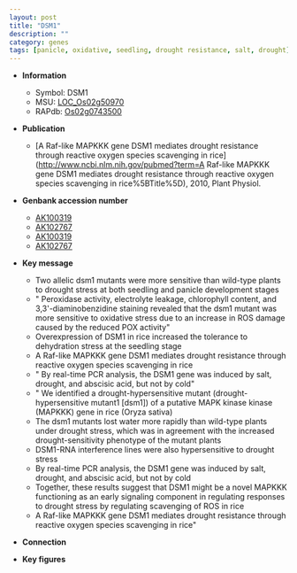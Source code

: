 ```yaml
---
layout: post
title: "DSM1"
description: ""
category: genes
tags: [panicle, oxidative, seedling, drought resistance, salt, drought]
---
```


* **Information**  
    + Symbol: DSM1  
    + MSU: [LOC_Os02g50970](http://rice.plantbiology.msu.edu/cgi-bin/ORF_infopage.cgi?orf=LOC_Os02g50970)  
    + RAPdb: [Os02g0743500](http://rapdb.dna.affrc.go.jp/viewer/gbrowse_details/irgsp1?name=Os02g0743500)  

* **Publication**  
    + [A Raf-like MAPKKK gene DSM1 mediates drought resistance through reactive oxygen species scavenging in rice](http://www.ncbi.nlm.nih.gov/pubmed?term=A Raf-like MAPKKK gene DSM1 mediates drought resistance through reactive oxygen species scavenging in rice%5BTitle%5D), 2010, Plant Physiol.

* **Genbank accession number**  
    + [AK100319](http://www.ncbi.nlm.nih.gov/nuccore/AK100319)
    + [AK102767](http://www.ncbi.nlm.nih.gov/nuccore/AK102767)
    + [AK100319](http://www.ncbi.nlm.nih.gov/nuccore/AK100319)
    + [AK102767](http://www.ncbi.nlm.nih.gov/nuccore/AK102767)

* **Key message**  
    + Two allelic dsm1 mutants were more sensitive than wild-type plants to drought stress at both seedling and panicle development stages
    + " Peroxidase activity, electrolyte leakage, chlorophyll content, and 3,3'-diaminobenzidine staining revealed that the dsm1 mutant was more sensitive to oxidative stress due to an increase in ROS damage caused by the reduced POX activity"
    + Overexpression of DSM1 in rice increased the tolerance to dehydration stress at the seedling stage
    + A Raf-like MAPKKK gene DSM1 mediates drought resistance through reactive oxygen species scavenging in rice
    + " By real-time PCR analysis, the DSM1 gene was induced by salt, drought, and abscisic acid, but not by cold"
    + " We identified a drought-hypersensitive mutant (drought-hypersensitive mutant1 [dsm1]) of a putative MAPK kinase kinase (MAPKKK) gene in rice (Oryza sativa)
    + The dsm1 mutants lost water more rapidly than wild-type plants under drought stress, which was in agreement with the increased drought-sensitivity phenotype of the mutant plants
    + DSM1-RNA interference lines were also hypersensitive to drought stress
    + By real-time PCR analysis, the DSM1 gene was induced by salt, drought, and abscisic acid, but not by cold
    + Together, these results suggest that DSM1 might be a novel MAPKKK functioning as an early signaling component in regulating responses to drought stress by regulating scavenging of ROS in rice
    + A Raf-like MAPKKK gene DSM1 mediates drought resistance through reactive oxygen species scavenging in rice"

* **Connection**  

* **Key figures**  


